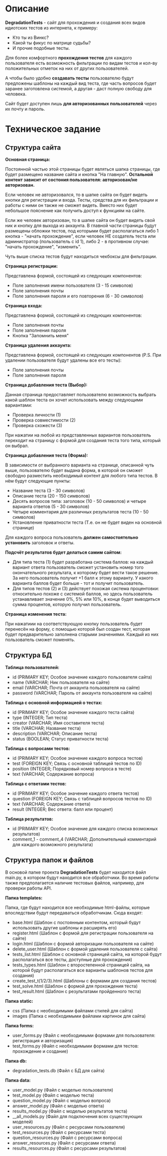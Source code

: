 # Описание
**DegradationTests** - сайт для прохождения и создания всех видов идиотских тестов из интернета, к примеру: 
- Кто ты из Винкс?
- Какой ты фикус по матрице судьбы?
- И прочие подобные тесты.

Для более комфортного **прохождения тестов** для каждого пользователя есть возможность фильтрации по видам тестов и кол-ву положительных отметок на них от других пользователей.

А чтобы было удобно **создавать тесты** пользователю будут предложены шаблоны на каждый вид теста, где часть вопросов будет заранее заготовлена системой, а другая - даст полную свободу для человека.

Сайт будет доступен лишь **для авторизованных пользователей** через их почту и пароль.

# Техническое задание
## Структура сайта
**Основная страница:**

Постоянной частью этой страницы будет являться шапка страницы, где будет размещено название сайта и кнопка "На главную". **Остальной контент зависит от состония пользователя: авторизован/не авторизован.**

Если человек не авторизовался, то в шапке сайта он будет видеть кнопки для регистрации и входа. Тесты, средства для их фильтрации и работы с ними он также не сможет видеть. Вместо них будет небольшое пояснение как получить доступ к функциям на сайте.

Если же человек авторизован, то в шапке сайта он будет видеть свой ник и кнопку для выхода из аккаунта. В главной части страницы будут размещены обложки тестов, под которыми будет располагаться либо 1 кнопка - "начать прохождение", если человек НЕ создатель теста или администратор (пользователь с id 1), либо 2 - в противном случае: "начать прохождение", "изменить".

Чуть выше списка тестов будут находиться чекбоксы для фильтрации.

**Страница регистрации:**

Представлена формой, состоящей из следующих компонентов:
- Поле заполнения имени пользователя (3 - 15 символов)
- Поле заполнения почты
- Поле заполнения пароля и его повторения (6 - 30 символов)

**Страница входа:**

Представлена формой, состоящей из следующих компонентов:
- Поле заполнения почты
- Поле заполнения пароля
- Кнопка "Запомнить меня"

**Страница удаления аккаунта:**

Представлена формой, состоящей из следующих компонентов (P.S. При удалении пользователя будут удалены все его тесты):
- Поле заполнения почты
- Поле заполнения пароля

**Страница добавления теста (Выбор):**

Данная страница предоставляет пользователю возможность выбрать какой шаблон теста он хочет использовать между следующими вариантами: 
- Проверка личности (1)
- Проверка совместимости (2)
- Проверка схожести (3)
  
При нажатии на любой из представленных вариантов пользователь переходит на страницу с формой для создания теста того типа, который он выбрал.

**Страница добавления теста (Форма):**

В зависимости от выбранного варианта на странице, описанной чуть выше, пользователю будет выдана форма, в которой он сможет свободно разместить необходимый контент для любого типа тестов. В нём будут следующие пункты:
- Название теста (3 - 30 символов)
- Описание теста (20 - 150 символов)
- Десять вопросов типа: заголовок (10 - 50 символов) и четыре варианта ответов (5 - 30 символов)
- Четыре комментария для различных результатов теста (10 - 50 символов)
- Установление приватности теста (Т.е. он не будет виден на основной странице)

Для каждого вопроса пользователь **должен самостоятельно установить** заголовок и ответы.

**Подсчёт результатов будет делаться самим сайтом:** 
- Для типа теста (1) будет разработана система баллов: на каждый вариант ответа пользователь сможет установить номер того окончательного результата, к которому будет вести такое решение. За него пользователь получит +1 балл к этому варианту. У какого варианта баллов будет больше - тот и получит пользователь.
- Для типов тестов (2) и (3) действует похожая система процентовки: относительно похоже с системой баллов, но здесь пользователь устанавливает значение 0%, 5% или 10%, в конце будет выводиться сумма процентов, которую получил пользователь.

**Страница изменения теста:**

При нажатиии на соответствующую кнопку пользователь будет перенесён на форму, с помощью которой был создан тест, которая будет предварительно заполнена старыми значениями. Каждый из них пользователь сможет поменять.
## Структура БД
**Таблица пользователей:**
- id (PRIMARY KEY; Особое значение каждого пользователя сайта)
- name (VARCHAR; Ник пользователя на сайте)
- email (VARCHAR; Почта от аккаунта пользователя на сайте)
- password (VARCHAR; Пароль от аккаунта пользователя на сайте)

**Таблица с основной информацией о тестах:**
- id (PRIMARY KEY; Особое значение каждого теста сайта)
- type (INTEGER; Тип теста)
- creator (VARCHAR; Имя составителя теста)
- title (VARCHAR; Название теста)
- description (VARCHAR; Описание теста)
- status (BOOLEAN; Статус приватности теста)

**Таблица с вопросами тестов:**
- id (PRIMARY KEY; Особое значение каждого вопроса тестов)
- test (FOREIGN KEY; Связь с основной таблицей тестов по ID)
- position (INTEGER; Порядковый номер вопроса в тесте)
- text (VARCHAR; Содержание вопроса)

**Таблица с ответами тестов:**
- id (PRIMARY KEY; Особое значение каждого ответа тестов)
- question (FOREIGN KEY; Связь с таблицей вопросов тестов по ID)
- text (VARCHAR; Содержание ответа)
- result (INTEGER; Вес ответа: балл или процент)

**Таблица результатов:**
- id (PRIMARY KEY; Особое значение для каждого списка возможных результатов)
- comment_1 - comment_4 (VARCHAR; Дополнительный комментарий для каждого возможного результата)
## Структура папок и файлов
В основой папке проекта **DegradationTests** будет находится файл main.py, в котором будут находится все обработчики. Во время работы также предполагается наличие тестовых файлов, например, для проверки работы API.

**Папка templates:**

Папка, где будут находится все необходимые html-файлы, которые впоследствии будут передаваться обработчикам. Сюда входят:
- base.html (Шаблон с постоянным контентом, который будут использовать другие шаблоны и расширять его)
- register.html (Шаблон с формой для регистрации пользователя на сайте)
- login.html (Шаблон с формой авторизации пользователя на сайте)
- delete_user.html (Шаблон с формой удаления пользователя с сайта)
- tests_list.html (Шаблон с основной страницей сайта, на которой будут располагаться все тесты, доступные для прохождения)
- tests_types.html (Шаблон с второстепенной страницей сайта, на которой будут располагаться все варианты шаблонов тестов для создания)
- create_test_t(1/2/3).html (Шаблоны с формами для создания тестов)
- test_solve.html (Шаблон с формой для прохождения теста)
- test_result.html (Шаблон с результатами пройденного теста)

**Папка static:**
- css (Папка с необходимыми файлами стилей для сайта)
- images (Папка с необходимыми файлами картинок для сайта)

**Папка forms:**
- user_forms.py (Файл с необходимыми формами для пользователя: регистрация и авторизация)
- test_forms.py (Файл с необходимыми формами для тестов: прохождение и создание)

**Папка db:**
- degradation_tests.db (Файл с БД для сайта)

**Папка data:**
- user_model.py (Файл с моделью пользователя)
- test_model.py (Файл с моделью теста)
- question_model.py (Файл с моделью вопроса)
- answer_model.py (Файл с моделью ответа)
- results_model.py (Файл с моделью результатов теста)
- __all_models.py (Файл для подключения всех существующих моделей)
- user_resources.py (Файл с ресурсами пользователя)
- test_resources.py (Файл с ресурсами теста)
- question_resources.py (Файл с ресурсами вопроса)
- answer_resources.py (Файл с ресурсами ответа)
- results_resources.py (Файл с ресурсами результатов)
